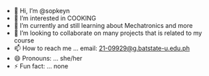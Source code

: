 - 👋 Hi, I’m @sopkeyn
- 👀 I’m interested in COOKING
- 🌱 I’m currently and still learning about Mechatronics and more
- 💞️ I’m looking to collaborate on many projects that is related to my course
- 📫 How to reach me ... email: 21-09929@g.batstate-u.edu.ph
- 😄 Pronouns: ... she/her
- ⚡ Fun fact: ... none

<!---
sopkeyn/sopkeyn is a ✨ special ✨ repository because its `README.md` (this file) appears on your GitHub profile.
You can click the Preview link to take a look at your changes.
--->
